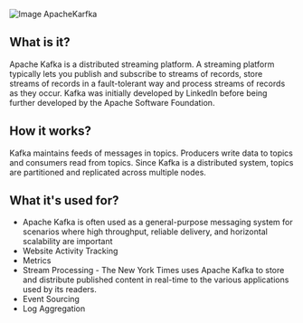 ![Image ApacheKarfka](https://kafka.apache.org/images/logo.png)
## What is it?
Apache Kafka is a distributed streaming platform. A streaming platform typically lets you publish and subscribe to streams of records, store streams of records in a fault-tolerant way and process streams of records as they occur. Kafka was initially developed by LinkedIn before being further developed by the Apache Software Foundation.
## How it works?
Kafka maintains feeds of messages in topics. Producers write data to topics and consumers read from topics. Since Kafka is a distributed system, topics are partitioned and replicated across multiple nodes.
## What it's used for?
* Apache Kafka is often used as a general-purpose messaging system for scenarios where high throughput, reliable delivery, and horizontal scalability are important
* Website Activity Tracking
* Metrics
* Stream Processing - The New York Times uses Apache Kafka to store and distribute published content in real-time to the various applications used by its readers.
* Event Sourcing
* Log Aggregation
